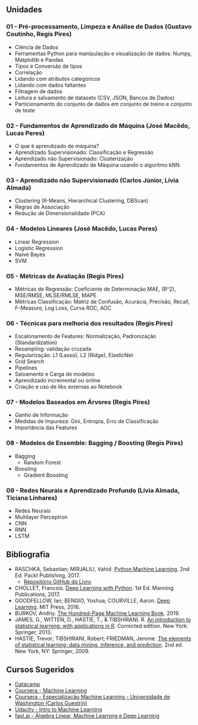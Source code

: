 
## Unidades

### 01 - Pré-processamento, Limpeza e Análise de Dados (Gustavo Coutinho, Regis Pires)
- Ciência de Dados
- Ferramentas Python para manipulação e visualização de dados: Numpy, Matplotlib e Pandas
- Tipos e Conversão de tipos
- Correlação
- Lidando com atributos categóricos
- Lidando com dados faltantes
- Filtragem de dados
- Leitura e salvamento de datasets (CSV, JSON, Bancos de Dados)
- Particionamento do conjunto de dados em conjunto de treino e conjunto de teste

### 02 - Fundamentos de Aprendizado de Máquina (José Macêdo, Lucas Peres)
- O que é aprendizado de máquina?
- Aprendizado Supervisionado: Classificação e Regressão
- Aprendizado não Supervisionado: Clusterização
- Fundamentos de Aprendizado de Máquina usando o algoritmo kNN.

### 03 - Aprendizado não Supervisionado (Carlos Júnior, Lívia Almada)
- Clustering (K-Means, Hierarchical Clustering, DBScan)
- Regras de Associação
- Redução de Dimensionalidade (PCA)

### 04 - Modelos Lineares (José Macêdo, Lucas Peres)
- Linear Regression
- Logistic Regression
- Naive Bayes
- SVM

### 05 - Métricas de Avaliação (Regis Pires)
- Métricas de Regressão: Coeficiente de Determinação MAE, (R^2), MSE/RMSE, MLSE/RMLSE, MAPE 
- Métricas Classificação: Matriz de Confusão, Acurácia, Precisão, Recall, F-Measure, Log Loss, Curva ROC, AOC

### 06 - Técnicas para melhoria dos resultados (Regis Pires)
- Escalonamento de Features: Normalização, Padronização (Standardization)
- Resampling: validação cruzada
- Regularização: L1 (Lasso), L2 (Ridge), ElasticNet
- Grid Search
- Pipelines
- Salvamento e Carga de modelos
- Aprendizado incremental ou online
- Criação e uso de libs externas ao Notebook

### 07 - Modelos Baseados em Árvores (Regis Pires)
- Ganho de Informação
- Medidas de Impureza: Gini, Entropia, Erro de Classificação
- Importância das Features

### 08 - Modelos de Ensemble: Bagging / Boosting (Regis Pires)
- Bagging
  - Random Forest
- Boosting
  - Gradient Boosting

### 09 - Redes Neurais e Aprendizado Profundo (Lívia Almada, Ticiana Linhares)
- Redes Neurais
- Multilayer Perceptron
- CNN
- RNN
- LSTM

## Bibliografia
- RASCHKA, Sebastian; MIRJALILI, Vahid. [Python Machine Learning](https://www.packtpub.com/big-data-and-business-intelligence/python-machine-learning-second-edition), 2nd Ed. Packt Publishing, 2017. 
  - [Repositório GitHub do Livro](https://github.com/rasbt/python-machine-learning-book-2nd-edition)
- CHOLLET, Francois. [Deep Learning with Python](https://www.manning.com/books/deep-learning-with-python). 1st Ed. Manning Publications, 2017.
- GOODFELLOW, Ian; BENGIO, Yoshua; COURVILLE, Aaron. [Deep Learning](https://www.deeplearningbook.org/). MIT Press, 2016.
- BURKOV, Andriy. [The Hundred-Page Machine Learning Book](http://themlbook.com/wiki/doku.php). 2019.
- JAMES, G., WITTEN, D., HASTIE, T., & TIBSHIRANI, R. [An introduction to statistical learning: with applications in R](http://faculty.marshall.usc.edu/gareth-james/ISL/). Corrected edition. New York: Springer, 2013. 
- HASTIE, Trevor; TIBSHIRANI, Robert; FRIEDMAN, Jerome. [The elements of statistical learning: data mining, inference, and prediction](https://web.stanford.edu/~hastie/ElemStatLearn/). 2nd ed. New York, NY: Springer, 2009.

## Cursos Sugeridos
- [Datacamp](https://www.datacamp.com/home)
- [Coursera - Machine Learning](https://www.coursera.org/learn/machine-learning)
- [Coursera - Especialização Machine Learning - Universidade de Washington (Carlos Guestrin)](https://www.coursera.org/specializations/machine-learning)
- [Udacity - Intro to Machine Learning](https://www.udacity.com/course/intro-to-machine-learning--ud120)
- [fast.ai - Álgebra Linear, Machine Learning e Deep Learning](https://www.fast.ai/) 
